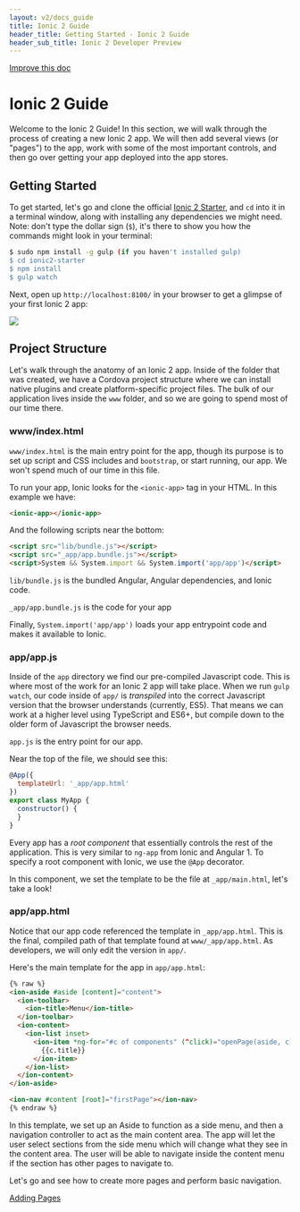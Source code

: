 ```yaml
---
layout: v2/docs_guide
title: Ionic 2 Guide
header_title: Getting Started - Ionic 2 Guide
header_sub_title: Ionic 2 Developer Preview
---
```

<div class="improve-docs">
  <a href='https://github.com/driftyco/ionic-site/edit/ionic2/docs/v2/guide/index.md'>
    Improve this doc
  </a>
</div>

<h1 class="title">Ionic 2 Guide</h1>


Welcome to the Ionic 2 Guide! In this section, we will walk through the process of creating a new Ionic 2 app. We will then add several views (or "pages") to the app, work with some of the most important controls, and then go over getting your app deployed into the app stores.


## Getting Started

To get started, let's go and clone the official [Ionic 2 Starter](https://github.com/driftyco/ionic2-starter), and `cd` into it in a terminal window, along with installing any dependencies we might need. Note: don't type the dollar sign (`$`), it's there to show you how the commands might look in your terminal:


```bash
$ sudo npm install -g gulp (if you haven't installed gulp)
$ cd ionic2-starter
$ npm install
$ gulp watch
```

Next, open up `http://localhost:8100/` in your browser to get a glimpse of your first Ionic 2 app:

<img src="http://ionicframework.com.s3.amazonaws.com/v2/starter1.png" style="max-width: 320px">


## Project Structure

Let's walk through the anatomy of an Ionic 2 app. Inside of the folder that was created, we have a Cordova project structure where we can install native plugins and create platform-specific project files. The bulk of our application lives inside the `www` folder, and so we are going to spend most of our time there.

<h3 class="file-title">www/index.html</h3>

`www/index.html` is the main entry point for the app, though its purpose is to set up script and CSS
includes and `bootstrap`, or start running, our app. We won't spend much of our time in this file.

To run your app, Ionic looks for the `<ionic-app>` tag in your HTML. In this example we have:

```html
<ionic-app></ionic-app>
```

And the following scripts near the bottom:

```html
<script src="lib/bundle.js"></script>
<script src="_app/app.bundle.js"></script>
<script>System && System.import && System.import('app/app')</script>
```

`lib/bundle.js` is the bundled Angular, Angular dependencies, and Ionic code.

`_app/app.bundle.js` is the code for your app

Finally, `System.import('app/app')` loads your app entrypoint code and makes it available to Ionic.

<h3 class="file-title">app/app.js</h3>

Inside of the `app` directory we find our pre-compiled Javascript code. This is where
most of the work for an Ionic 2 app will take place. When we run `gulp watch`, our code
inside of `app/` is *transpiled* into the correct Javascript version that the browser understands
(currently, ES5). That means we can work at a higher level using TypeScript and ES6+, but
compile down to the older form of Javascript the browser needs.

`app.js` is the entry point for our app.

Near the top of the file, we should see this:

```javascript
@App({
  templateUrl: '_app/app.html'
})
export class MyApp {
  constructor() {
  }
}
```

Every app has a *root component* that essentially controls the rest of the application. This
is very similar to `ng-app` from Ionic and Angular 1. To specify a root component with Ionic,
we use the `@App` decorator.

In this component, we set the template to be the file at `_app/main.html`, let's take a look!

<h3 class="file-title">app/app.html</h3>

Notice that our app code referenced the template in `_app/app.html`. This is the final, compiled path of that template found at `www/_app/app.html`. As developers, we will only edit the version in `app/`.

Here's the main template for the app in `app/app.html`:

```html
{% raw %}
<ion-aside #aside [content]="content">
  <ion-toolbar>
    <ion-title>Menu</ion-title>
  </ion-toolbar>
  <ion-content>
    <ion-list inset>
      <ion-item *ng-for="#c of components" (^click)="openPage(aside, c)">
        {{c.title}}
      </ion-item>
    </ion-list>
  </ion-content>
</ion-aside>

<ion-nav #content [root]="firstPage"></ion-nav>
{% endraw %}
```

In this template, we set up an Aside to function as a side menu, and then a navigation controller
to act as the main content area. The app will let the user select sections from the side
menu which will change what they see in the content area. The user will be able to navigate
inside the content menu if the section has other pages to navigate to.

Let's go and see how to create more pages and perform basic navigation.

<a href="/docs/v2/guide/adding-pages/" button primary>Adding Pages</a>
